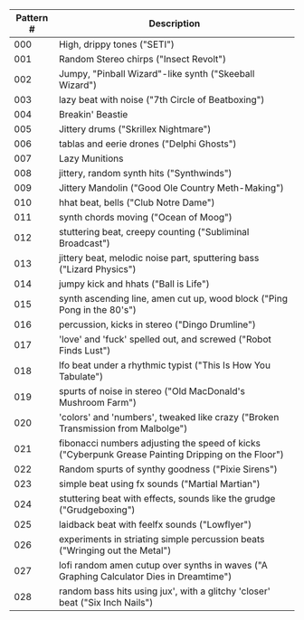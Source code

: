 Pattern # | Description
---|---
000 | High, drippy tones ("SETI")
001 | Random Stereo chirps ("Insect Revolt")
002 | Jumpy, "Pinball Wizard"-like synth ("Skeeball Wizard")
003 | lazy beat with noise ("7th Circle of Beatboxing")
004 | Breakin' Beastie
005 | Jittery drums ("Skrillex Nightmare")
006 | tablas and eerie drones ("Delphi Ghosts")
007 | Lazy Munitions
008 | jittery, random synth hits ("Synthwinds")
009 | Jittery Mandolin ("Good Ole Country Meth-Making")
010 | hhat beat, bells ("Club Notre Dame")
011 | synth chords moving ("Ocean of Moog")
012 | stuttering beat, creepy counting ("Subliminal Broadcast")
013 | jittery beat, melodic noise part, sputtering bass ("Lizard Physics")
014 | jumpy kick and hhats ("Ball is Life")
015 | synth ascending line, amen cut up, wood block ("Ping Pong in the 80's")
016 | percussion, kicks in stereo ("Dingo Drumline")
017 | 'love' and 'fuck' spelled out, and screwed ("Robot Finds Lust")
018 | lfo beat under a rhythmic typist ("This Is How You Tabulate")
019 | spurts of noise in stereo ("Old MacDonald's Mushroom Farm")
020 | 'colors' and 'numbers', tweaked like crazy ("Broken Transmission from Malbolge")
021 | fibonacci numbers adjusting the speed of kicks ("Cyberpunk Grease Painting Dripping on the Floor")
022 | Random spurts of synthy goodness ("Pixie Sirens")
023 | simple beat using fx sounds ("Martial Martian")
024 | stuttering beat with effects, sounds like the grudge ("Grudgeboxing")
025 | laidback beat with feelfx sounds ("Lowflyer")
026 | experiments in striating simple percussion beats ("Wringing out the Metal")
027 | lofi random amen cutup over synths in waves ("A Graphing Calculator Dies in Dreamtime")
028 | random bass hits using jux', with a glitchy 'closer' beat ("Six Inch Nails")
